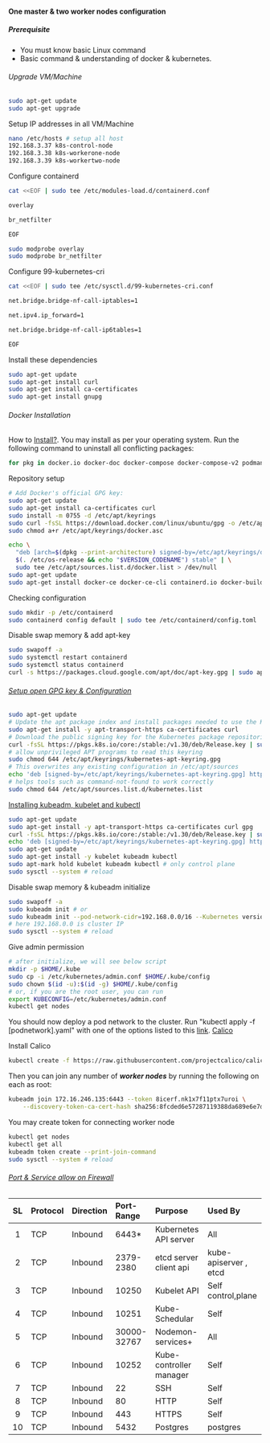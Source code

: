 #### One master & two worker nodes configuration

##### Prerequisite
- You must know basic Linux command
- Basic command & understanding of docker & kubernetes.

###### Upgrade VM/Machine
```bash
sudo apt-get update
sudo apt-get upgrade
```

Setup IP addresses in all VM/Machine
```bash
nano /etc/hosts # setup all host
192.168.3.37 k8s-control-node
192.168.3.38 k8s-workerone-node
192.168.3.39 k8s-workertwo-node
```

Configure containerd
```bash
cat <<EOF | sudo tee /etc/modules-load.d/containerd.conf
```
```bash
overlay
```
```bash
br_netfilter
```
```bash
EOF
```
```bash
sudo modprobe overlay
sudo modprobe br_netfilter
```

Configure 99-kubernetes-cri
```bash
cat <<EOF | sudo tee /etc/sysctl.d/99-kubernetes-cri.conf
```
```bash
net.bridge.bridge-nf-call-iptables=1
```
```bash
net.ipv4.ip_forward=1
```
```bash
net.bridge.bridge-nf-call-ip6tables=1
```
```bash
EOF
```

Install these dependencies
```bash
sudo apt-get update
sudo apt-get install curl
sudo apt-get install ca-certificates
sudo apt-get install gnupg
``` 

###### Docker Installation
How to [Install?](https://docs.docker.com/get-docker/). You may install as per your operating system.
Run the following command to uninstall all conflicting packages:
```bash
for pkg in docker.io docker-doc docker-compose docker-compose-v2 podman-docker containerd runc; do sudo apt-get remove $pkg; done
```
Repository setup
```bash
# Add Docker's official GPG key:
sudo apt-get update
sudo apt-get install ca-certificates curl
sudo install -m 0755 -d /etc/apt/keyrings
sudo curl -fsSL https://download.docker.com/linux/ubuntu/gpg -o /etc/apt/keyrings/docker.asc
sudo chmod a+r /etc/apt/keyrings/docker.asc
```

```bash
echo \
  "deb [arch=$(dpkg --print-architecture) signed-by=/etc/apt/keyrings/docker.asc] https://download.docker.com/linux/ubuntu \
  $(. /etc/os-release && echo "$VERSION_CODENAME") stable" | \
  sudo tee /etc/apt/sources.list.d/docker.list > /dev/null
sudo apt-get update
sudo apt-get install docker-ce docker-ce-cli containerd.io docker-buildx-plugin docker-compose-plugin
```

Checking configuration
```bash
sudo mkdir -p /etc/containerd
sudo containerd config default | sudo tee /etc/containerd/config.toml
```

Disable swap memory & add apt-key
```bash
sudo swapoff -a
sudo systemctl restart containerd
sudo systemctl status containerd
curl -s https://packages.cloud.google.com/apt/doc/apt-key.gpg | sudo apt-key add -
```

###### [Setup open GPG key & Configuration](https://kubernetes.io/docs/tasks/tools/install-kubectl-linux/#install-using-native-package-management)
```bash
sudo apt-get update
# Update the apt package index and install packages needed to use the Kubernetes apt repository:
sudo apt-get install -y apt-transport-https ca-certificates curl
# Download the public signing key for the Kubernetes package repositories.
curl -fsSL https://pkgs.k8s.io/core:/stable:/v1.30/deb/Release.key | sudo gpg --dearmor -o /etc/apt/keyrings/kubernetes-apt-keyring.gpg
# allow unprivileged APT programs to read this keyring
sudo chmod 644 /etc/apt/keyrings/kubernetes-apt-keyring.gpg
# This overwrites any existing configuration in /etc/apt/sources
echo 'deb [signed-by=/etc/apt/keyrings/kubernetes-apt-keyring.gpg] https://pkgs.k8s.io/core:/stable:/v1.30/deb/ /' | sudo tee /etc/apt/sources.list.d/kubernetes.list
# helps tools such as command-not-found to work correctly
sudo chmod 644 /etc/apt/sources.list.d/kubernetes.list
```

[Installing kubeadm, kubelet and kubectl](https://v1-29.docs.kubernetes.io/docs/setup/production-environment/tools/kubeadm/install-kubeadm/)
```bash
sudo apt-get update
sudo apt-get install -y apt-transport-https ca-certificates curl gpg
curl -fsSL https://pkgs.k8s.io/core:/stable:/v1.30/deb/Release.key | sudo gpg --dearmor -o /etc/apt/keyrings/kubernetes-apt-keyring.gpg
echo 'deb [signed-by=/etc/apt/keyrings/kubernetes-apt-keyring.gpg] https://pkgs.k8s.io/core:/stable:/v1.30/deb/ /' | sudo tee /etc/apt/sources.list.d/kubernetes.list
sudo apt-get update
sudo apt-get install -y kubelet kubeadm kubectl
sudo apt-mark hold kubelet kubeadm kubectl # only control plane
sudo sysctl --system # reload
```
Disable swap memory & kubeadm initialize
```bash
sudo swapoff -a
sudo kubeadm init # or
sudo kubeadm init --pod-network-cidr=192.168.0.0/16 --Kubernetes version: v1.30.0 # [see](https://docs.tigera.io/calico/latest/getting-started/kubernetes/quickstart)
# here 192.168.0.0 is cluster IP
sudo sysctl --system # reload
```

Give admin permission
```bash
# after initialize, we will see below script
mkdir -p $HOME/.kube
sudo cp -i /etc/kubernetes/admin.conf $HOME/.kube/config
sudo chown $(id -u):$(id -g) $HOME/.kube/config
# or, if you are the root user, you can run
export KUBECONFIG=/etc/kubernetes/admin.conf
kubectl get nodes
```

You should now deploy a pod network to the cluster.
Run "kubectl apply -f [podnetwork].yaml" with one of the options listed to this [link](https://kubernetes.io/docs/concepts/cluster-administration/addons/). 
[Calico](https://docs.tigera.io/calico/latest/getting-started/kubernetes/quickstart)

Install Calico
```bash
kubectl create -f https://raw.githubusercontent.com/projectcalico/calico/v3.27.3/manifests/tigera-operator.yaml
```

Then you can join any number of ***worker nodes*** by running the following on each as root:
```bash
kubeadm join 172.16.246.135:6443 --token 8icerf.nk1x7f11ptx7uroi \
	--discovery-token-ca-cert-hash sha256:8fcded6e57287119388da689e6e7d2959e4e2336cdac7f846aab53209915df27 
```

You may create token for connecting worker node
```bash
kubectl get nodes
kubectl get all
kubeadm token create --print-join-command
sudo sysctl --system # reload
```

###### [Port & Service allow on Firewall](https://www.ibm.com/docs/en/cdfsp/7.6.1.x?topic=kubernetes-installing-kubeadm-kubelet-kubectl)

|  SL   | Protocol | Direction | Port-Range  | Purpose                 | Used By               |
| :---: | :------- | :-------- | :---------- | :---------------------- | :-------------------- |
|   1   | TCP      | Inbound   | 6443*       | Kubernetes API server   | All                   |
|   2   | TCP      | Inbound   | 2379- 2380  | etcd server client api  | kube-apiserver , etcd |
|   3   | TCP      | Inbound   | 10250       | Kubelet API             | Self control,plane    |
|   4   | TCP      | Inbound   | 10251       | Kube-Schedular          | Self                  |
|   5   | TCP      | Inbound   | 30000-32767 | Nodemon-services+       | All                   |
|   6   | TCP      | Inbound   | 10252       | Kube-controller manager | Self                  |
|   7   | TCP      | Inbound   | 22          | SSH                     | Self                  |
|   8   | TCP      | Inbound   | 80          | HTTP                    | Self                  |
|   9   | TCP      | Inbound   | 443         | HTTPS                   | Self                  |
|  10   | TCP      | Inbound   | 5432        | Postgres                | postgres              |